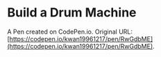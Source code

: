 # Build a Drum Machine

A Pen created on CodePen.io. Original URL: [https://codepen.io/kwan19961217/pen/RwGdbME](https://codepen.io/kwan19961217/pen/RwGdbME).


